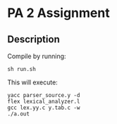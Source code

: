 # PA 2 Assignment

## Description 
Compile by running:
``` 
sh run.sh
```

This will execute:
```
yacc parser_source.y -d
flex lexical_analyzer.l
gcc lex.yy.c y.tab.c -w
./a.out

```
